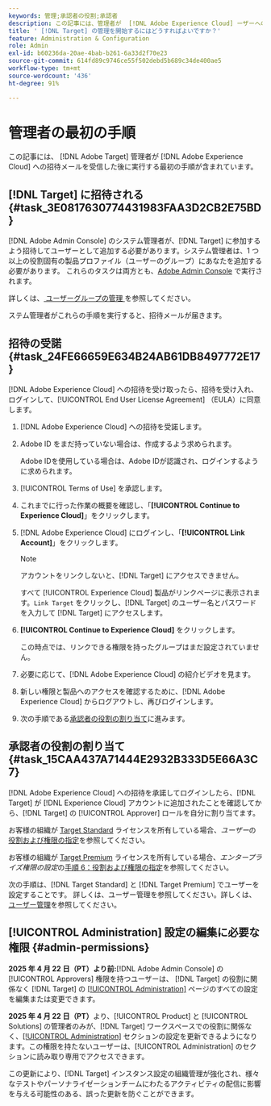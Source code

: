 ```yaml
---
keywords: 管理;承認者の役割;承認者
description: この記事には、管理者が  [!DNL Adobe Experience Cloud] ーザーへの招待メールを受信した後に実行す  [!DNL Adobe Target]  最初の手順が含まれています。
title: ' [!DNL Target] の管理を開始するにはどうすればよいですか？'
feature: Administration & Configuration
role: Admin
exl-id: b60236da-20ae-4bab-b261-6a33d2f70e23
source-git-commit: 614fd89c9746ce55f502debd5b689c34de400ae5
workflow-type: tm+mt
source-wordcount: '436'
ht-degree: 91%

---
```


# 管理者の最初の手順

この記事には、 [!DNL Adobe Target] 管理者が [!DNL Adobe Experience Cloud] への招待メールを受信した後に実行する最初の手順が含まれています。

## [!DNL Target] に招待される {#task_3E0817630774431983FAA3D2CB2E75BD}

[!DNL Adobe Admin Console] のシステム管理者が、[!DNL Target] に参加するよう招待してユーザーとして追加する必要があります。システム管理者は、1 つ以上の役割固有の製品プロファイル（ユーザーのグループ）にあなたを追加する必要があります。 これらのタスクは両方とも、[Adobe Admin Console](https://adminconsole.adobe.com) で実行されます。

詳しくは、[ ユーザーグループの管理 ](https://helpx.adobe.com/enterprise/using/users.html) を参照してください。

ステム管理者がこれらの手順を実行すると、招待メールが届きます。

## 招待の受諾 {#task_24FE66659E634B24AB61DB8497772E17}

[!DNL Adobe Experience Cloud] への招待を受け取ったら、招待を受け入れ、ログインして、[!UICONTROL End User License Agreement] （EULA）に同意します。

1. [!DNL Adobe Experience Cloud] への招待を受諾します。
1. Adobe ID をまだ持っていない場合は、作成するよう求められます。 

   Adobe IDを使用している場合は、Adobe IDが認識され、ログインするように求められます。
1. [!UICONTROL Terms of Use] を承認します。
1. これまでに行った作業の概要を確認し、「**[!UICONTROL Continue to Experience Cloud]**」をクリックします。
1. [!DNL Adobe Experience Cloud] にログインし、「**[!UICONTROL Link Account]**」をクリックします。

   >[!NOTE]
   >
   >アカウントをリンクしないと、[!DNL Target] にアクセスできません。

   すべて [!UICONTROL Experience Cloud] 製品がリンクページに表示されます。`Link Target` をクリックし、[!DNL Target] のユーザー名とパスワードを入力して [!DNL Target] にアクセスします。
1. **[!UICONTROL Continue to Experience Cloud]** をクリックします。

   この時点では、リンクできる権限を持ったグループはまだ設定されていません。
1. 必要に応じて、[!DNL Adobe Experience Cloud] の紹介ビデオを見ます。
1. 新しい権限と製品へのアクセスを確認するために、[!DNL Adobe Experience Cloud] からログアウトし、再びログインします。
1. 次の手順である[承認者の役割の割り当て](/help/main/administrating-target/start-target.md#task_15CAA437A71444E2932B333D5E66A3C7)に進みます。

## 承認者の役割の割り当て {#task_15CAA437A71444E2932B333D5E66A3C7}

[!DNL Adobe Experience Cloud] への招待を承諾してログインしたら、[!DNL Target] が [!DNL Experience Cloud] アカウントに追加されたことを確認してから、[!DNL Target] の [!UICONTROL Approver] ロールを自分に割り当てます。

お客様の組織が [Target Standard](/help/main/c-intro/intro.md#section_ACD5EFF17AAB4E979CBEFA0145CCD905) ライセンスを所有している場合、*ユーザー*&#x200B;の[役割および権限の指定](/help/main/administrating-target/c-user-management/c-user-management/user-management.md#roles-permissions)を参照してください。

お客様の組織が [Target Premium](/help/main/c-intro/intro.md#premium) ライセンスを所有している場合、*エンタープライズ権限の設定*&#x200B;の[手順 6：役割および権限の指定](/help/main/administrating-target/c-user-management/property-channel/properties-overview.md#section_8C425E43E5DD4111BBFC734A2B7ABC80)を参照してください。

次の手順は、[!DNL Target Standard] と [!DNL Target Premium] でユーザーを設定することです。 詳しくは、ユーザー管理を参照してください。詳しくは、[ユーザー管理](/help/main/administrating-target/c-user-management/user-management.md)を参照してください。

## [!UICONTROL Administration] 設定の編集に必要な権限 {#admin-permissions}

**2025 年 4 月 22 日（PT）より前:**[!DNL Adobe Admin Console] の [!UICONTROL Approvers] 権限を持つユーザーは、 [!DNL Target] の役割に関係なく [!DNL Target] の [[!UICONTROL Administration]](/help/main/administrating-target/administrating-target.md) ページのすべての設定を編集または変更できます。

**2025 年 4 月 22 日（PT）**&#x200B;より、[!UICONTROL Product] と [!UICONTROL Solutions] の管理者のみが、[!DNL Target] ワークスペースでの役割に関係なく、[[!UICONTROL Administration]](/help/main/administrating-target/administrating-target.md) セクションの設定を更新できるようになります。この権限を持たないユーザーは、[!UICONTROL Administration] のセクションに読み取り専用でアクセスできます。

この更新により、[!DNL Target] インスタンス設定の組織管理が強化され、様々なテストやパーソナライゼーションチームにわたるアクティビティの配信に影響を与える可能性のある、誤った更新を防ぐことができます。
